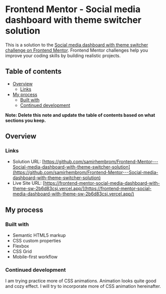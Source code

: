 # Frontend Mentor - Social media dashboard with theme switcher solution

This is a solution to the [Social media dashboard with theme switcher challenge on Frontend Mentor](https://www.frontendmentor.io/challenges/social-media-dashboard-with-theme-switcher-6oY8ozp_H). Frontend Mentor challenges help you improve your coding skills by building realistic projects.

## Table of contents

- [Overview](#overview)
  - [Links](#links)
- [My process](#my-process)
  - [Built with](#built-with)
  - [Continued development](#continued-development)

**Note: Delete this note and update the table of contents based on what sections you keep.**

## Overview

### Links

- Solution URL: [https://github.com/samirhembrom/Frontend-Mentor---Social-media-dashboard-with-theme-switcher-solution](https://github.com/samirhembrom/Frontend-Mentor---Social-media-dashboard-with-theme-switcher-solution)
- Live Site URL: [https://frontend-mentor-social-media-dashboard-with-theme-sw-2b6d83csj.vercel.app/](https://frontend-mentor-social-media-dashboard-with-theme-sw-2b6d83csj.vercel.app/)

## My process

### Built with

- Semantic HTML5 markup
- CSS custom properties
- Flexbox
- CSS Grid
- Mobile-first workflow

### Continued development

I am trying practice more of CSS animations. Animation looks quite good and cozy effect. I will try to incorporate more of CSS animation hereinafter.
